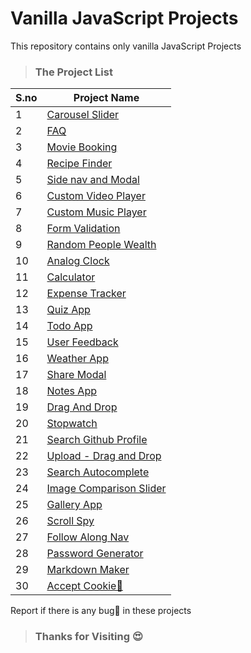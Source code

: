 # Vanilla JavaScript Projects
This repository contains only vanilla JavaScript Projects
> ### The Project List
 | S.no | Project Name |
 | ---- | ---- |
 | 1 | [Carousel Slider](https://github.com/Dinesh1042/Vanilla-JavaScript-Projects/tree/main/Curousel%20Slider) |
 | 2 | [FAQ](https://github.com/Dinesh1042/Vanilla-JavaScript-Projects/tree/main/FAQ) |
 | 3 | [Movie Booking](https://github.com/Dinesh1042/Vanilla-JavaScript-Projects/tree/main/Movie%20Booking) |
 | 4 | [Recipe Finder](https://github.com/Dinesh1042/Vanilla-JavaScript-Projects/tree/main/Recipe%20Finder) |
 | 5 | [Side nav and Modal](https://github.com/Dinesh1042/Vanilla-JavaScript-Projects/tree/main/Side%20nav%20and%20modal) |
 | 6 | [Custom Video Player](https://github.com/Dinesh1042/Vanilla-JavaScript-Projects/tree/main/Custom%20VideoPlayer) |
 | 7 | [Custom Music Player](https://github.com/Dinesh1042/Vanilla-JavaScript-Projects/tree/main/Music%20Player) |
 | 8 | [Form Validation](https://github.com/Dinesh1042/Vanilla-JavaScript-Projects/tree/main/Form%20Validation) |
 | 9 | [Random People Wealth](https://github.com/Dinesh1042/Vanilla-JavaScript-Projects/tree/main/Random%20People%20Wealth) |
 | 10 | [Analog Clock](https://github.com/Dinesh1042/Vanilla-JavaScript-Projects/tree/main/Analog%20Clock) |
 | 11 | [Calculator](https://github.com/Dinesh1042/Vanilla-JavaScript-Projects/tree/main/Calculator) |
 | 12 | [Expense Tracker](https://github.com/Dinesh1042/Vanilla-JavaScript-Projects/tree/main/Expense%20Tracker)|
 | 13 | [Quiz App](https://github.com/Dinesh1042/Vanilla-JavaScript-Projects/tree/main/Quiz%20App) |
 | 14 | [Todo App](https://github.com/Dinesh1042/Vanilla-JavaScript-Projects/tree/main/Todo%20App)|
 | 15 | [User Feedback](https://github.com/Dinesh1042/Vanilla-JavaScript-Projects/tree/main/User%20Feedback) |
 | 16 | [Weather App](https://github.com/Dinesh1042/Vanilla-JavaScript-Projects/tree/main/Weather%20App) |
 | 17 | [Share Modal](https://github.com/Dinesh1042/Vanilla-JavaScript-Projects/tree/main/Share%20Modal) |
 | 18 | [Notes App](https://github.com/Dinesh1042/Vanilla-JavaScript-Projects/tree/main/Notes%20App) |
 | 19 | [Drag And Drop](https://github.com/Dinesh1042/Vanilla-JavaScript-Projects/tree/main/Drag%20And%20Drop)  |
 | 20 | [Stopwatch](https://github.com/Dinesh1042/Vanilla-JavaScript-Projects/tree/main/StopWatch) |
 | 21 | [Search Github Profile](https://github.com/Dinesh1042/Vanilla-JavaScript-Projects/tree/main/Search%20Github%20User) |
 | 22 | [Upload - Drag and Drop](https://github.com/Dinesh1042/Vanilla-JavaScript-Projects/tree/main/Upload%20Drag%20and%20Drop) |
 | 23 | [Search Autocomplete](https://github.com/Dinesh1042/Vanilla-JavaScript-Projects/tree/main/Search%20Autocomplete) |
 | 24 | [Image Comparison Slider](https://github.com/Dinesh1042/Vanilla-JavaScript-Projects/tree/main/Image%20Comparison%20Slider) |
 | 25 | [Gallery App](https://github.com/Dinesh1042/Vanilla-JavaScript-Projects/tree/main/Gallery%20App)  |
 | 26 | [Scroll Spy](https://github.com/Dinesh1042/Vanilla-JavaScript-Projects/tree/main/Scroll%20Spy)   |
 | 27 | [Follow Along Nav](https://github.com/Dinesh1042/Vanilla-JavaScript-Projects/tree/main/Follow%20Along%20Nav)  |
 | 28 | [Password Generator](https://github.com/Dinesh1042/Vanilla-JavaScript-Projects/tree/main/Password%20Generator) |
 | 29 | [Markdown Maker](https://github.com/Dinesh1042/Vanilla-JavaScript-Projects/tree/main/Markdown%20Maker)   |
 | 30 | [Accept Cookie🍪](https://github.com/Dinesh1042/Vanilla-JavaScript-Projects/tree/main/Accept%20Cookie%20%F0%9F%8D%AA)  |
 
 
 Report if there is any bug🐛 in these projects

 > ### Thanks for Visiting 😍
 
 
